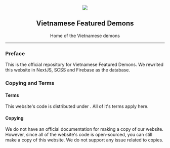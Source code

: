 <p align="center">
  <img src="https://cdn.discordapp.com/icons/877546680801697813/70f0b233a795e45de2afb39a53c149aa.png"></img>
</p>
<h2 align="center">Vietnamese Featured Demons</h2>
<p align="center">Home of the Vietnamese demons</p><hr/>

### Preface
This is the official repository for Vietnamese Featured Demons. We rewrited this website in NextJS, SCSS and Firebase as the database.

### Copying and Terms
#### Terms
This website's code is distributed under <insert an open source license here>. All of it's terms apply here.

#### Copying
We do not have an official documentation for making a copy of our website. However, since all of the website's code is open-sourced, you can still make a copy of this website. We do not support any issue related to copies.
